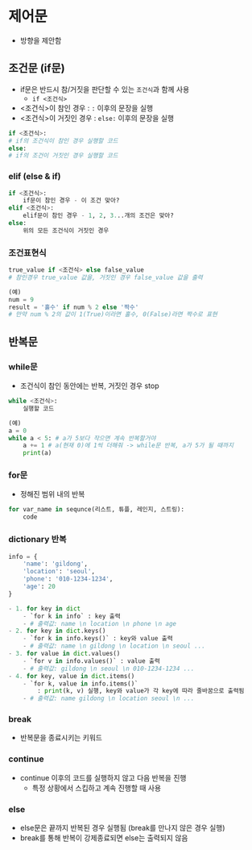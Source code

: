 # 제어문
- 방향을 제안함

## 조건문 (if문)
- if문은 반드시 참/거짓을 판단할 수 있는 `조건식`과 함께 사용
    - `if <조건식>`
- <조건식>이 참인 경우 : `:` 이후의 문장을 실행
- <조건식>이 거짓인 경우 : `else:` 이후의 문장을 실행

```python
if <조건식>:
# if의 조건식이 참인 경우 실행할 코드
else:
# if의 조건이 거짓인 경우 실행할 코드
```

### elif (else & if)
```python
if <조건식>:
    if문이 참인 경우 - 이 조건 맞아?
elif <조건식>:
    elif문이 참인 경우 - 1, 2, 3...개의 조건은 맞아?
else:
    위의 모든 조건식이 거짓인 경우
```

### 조건표현식
```python
true_value if <조건식> else false_value
# 참인경우 true_value 값을, 거짓인 경우 false_value 값을 출력

(예)
num = 9
result = '홀수' if num % 2 else '짝수'
# 만약 num % 2의 값이 1(True)이라면 홀수, 0(False)라면 짝수로 표현
```

## 반복문
### while문
- 조건식이 참인 동안에는 반복, 거짓인 경우 stop
```python
while <조건식>:
    실행할 코드

(예)
a = 0
while a < 5: # a가 5보다 작으면 계속 반복할거야
    a += 1 # a(현재 0)에 1씩 더해줘 -> while문 반복, a가 5가 될 때까지
    print(a)
```

### for문
- 정해진 범위 내의 반복
```python
for var_name in sequnce(리스트, 튜플, 레인지, 스트링):
    code
```

### dictionary 반복
```python
info = {
    'name': 'gildong',
    'location': 'seoul',
    'phone': '010-1234-1234',
    'age': 20
}

- 1. for key in dict
    - `for k in info` : key 출력
    - # 출력값: name \n location \n phone \n age
- 2. for key in dict.keys()
    - `for k in info.keys()` : key와 value 출력
    - # 출력값: name \n gildong \n location \n seoul ...
- 3. for value in dict.values()
    - `for v in info.values()` : value 출력
    - # 출력값: gildong \n seoul \n 010-1234-1234 ...
- 4. for key, value in dict.items()
    - `for k, value in info.items()`
        : print(k, v) 실행, key와 value가 각 key에 따라 줄바꿈으로 출력됨
    - # 출력값: name gildong \n location seoul \n ...
```

### break
- 반복문을 종료시키는 키워드

### continue
- continue 이후의 코드를 실행하지 않고 다음 반복을 진행
    - 특정 상황에서 스킵하고 계속 진행할 때 사용

### else
- else문은 끝까지 반복된 경우 실행됨 (break를 만나지 않은 경우 실행)
- break를 통해 반복이 강제종료되면 else는 출력되지 않음